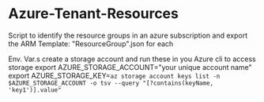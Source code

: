 # Azure-Tenant-Resources
Script to identify the resource groups in an azure subscription and export the ARM Template: "ResourceGroup".json for each

Env. Var.s
create a storage account and run these in you Azure cli to access storage
export AZURE_STORAGE_ACCOUNT="your unique account name"
export AZURE_STORAGE_KEY=`az storage account keys list -n $AZURE_STORAGE_ACCOUNT -o tsv --query "[?contains(keyName, 'key1')].value"`
